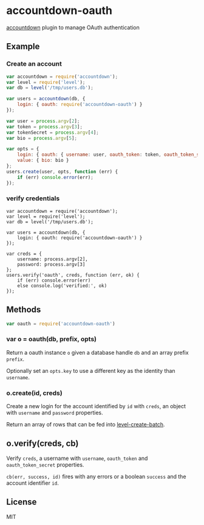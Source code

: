 # accountdown-oauth
[accountdown](https://npmjs.org/package/accountdown) plugin to manage OAuth authentication

## Example

### Create an account
``` js
var accountdown = require('accountdown');
var level = require('level');
var db = level('/tmp/users.db');

var users = accountdown(db, {
    login: { oauth: require('accountdown-oauth') }
});

var user = process.argv[2];
var token = process.argv[3];
var tokenSecret = process.argv[4];
var bio = process.argv[5];

var opts = {
    login: { oauth: { username: user, oauth_token: token, oauth_token_secret: tokenSecret } },
    value: { bio: bio }
};
users.create(user, opts, function (err) {
    if (err) console.error(err);
});
```

### verify credentials
```
var accountdown = require('accountdown');
var level = require('level');
var db = level('/tmp/users.db');

var users = accountdown(db, {
    login: { oauth: require('accountdown-oauth') }
});

var creds = {
    username: process.argv[2],
    password: process.argv[3]
};
users.verify('oauth', creds, function (err, ok) {
    if (err) console.error(err)
    else console.log('verified:', ok)
});
```

## Methods
```js
var oauth = require('accountdown-oauth')
```

### var o = oauth(db, prefix, opts)
Return a oauth instance `o` given a database handle `db` and an array prefix `prefix`.

Optionally set an `opts.key` to use a different key as the identity than `username`.

### o.create(id, creds)

Create a new login for the account identified by `id` with `creds`, an object
with `username` and `password` properties.

Return an array of rows that can be fed into
[level-create-batch](https://npmjs.org/package/level-create-batch).

## o.verify(creds, cb)

Verify `creds`, a username with `username`, `oauth_token` and `oauth_token_secret` properties.

`cb(err, success, id)` fires with any errors or a boolean `success` and the
account identifier `id`.

## License
MIT

